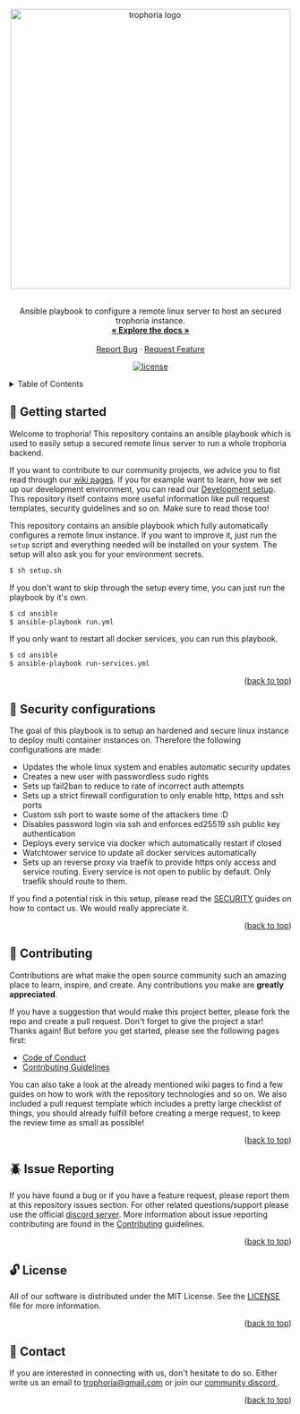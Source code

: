<div id="top" />

<br />
<div align="center">
  <a href="https://github.com/trophoria">
    <img src="https://github.com/trophoria/.github/blob/main/brand/brand.png" width="500" alt="trophoria logo" />
  </a>

  <br />
  <br />

  <p align="center">
    Ansible playbook to configure a remote linux server to host an secured trophoria instance.
    <br />
    <a href="https://github.com/trophoria/trophoria-server/"><strong>« Explore the docs »</strong></a>
    <br />
    <br />
    <a href="https://github.com/trophoria/trophoria-server/issues/new?template=bug_report.md">Report Bug</a>
    ·
    <a href="https://github.com/trophoria/trophoria-server/issues/new?template=feature_request.md">Request Feature</a>
  </p>

  <p align="center">
  	<a href="https://github.com/trophoria/trophoria-server/blob/main/LICENSE" title="license">
        <img src="https://img.shields.io/github/license/trophoria/trophoria-server?style=for-the-badge" alt="license" />
    </a>
  </p>
</div>

<details>
  <summary>Table of Contents</summary>
  <ol>
    <li><a href="#👋-getting-started">👋 Getting Started</a></li>
    <li><a href="#🔐-security-configurations">🔐 Security configurations</a></li>
    <li><a href="#👥-contributing">👥 Contributing</a></li>
    <li><a href="#🪲-issue-reporting">🪲 Issue Reporting</a></li>
    <li><a href="#🔓-license">🔓 License</a></li>
    <li><a href="#💌-contact">💌 Contact</a></li>
  </ol>
</details>


## 👋 Getting started

Welcome to trophoria! This repository contains an ansible playbook which is used to easily setup a secured remote linux server to run a whole trophoria backend.

If you want to contribute to our community projects, we advice you to fist read through our [wiki pages](https://github.com/trophoria/.github/wiki). If you for example want to learn, how we set up our development environment, you can read our [Development setup](https://github.com/trophoria/.github/wiki/2-Development-setup). This repository itself contains more useful information like pull request templates, security guidelines and so on. Make sure to read those too!

This repository contains an ansible playbook which fully automatically configures a remote linux instance. If you want to improve it, just run the `setup` script and everything needed will be installed on your system. The setup will also ask you for your environment secrets.

```bash
$ sh setup.sh
```

If you don't want to skip through the setup every time, you can just run the playbook by it's own.

```bash
$ cd ansible
$ ansible-playbook run.yml
```

If you only want to restart all docker services, you can run this playbook.

```bash
$ cd ansible
$ ansible-playbook run-services.yml
```

<p align="right">(<a href="#top">back to top</a>)</p>

## 🔐 Security configurations

The goal of this playbook is to setup an hardened and secure linux instance to deploy multi container instances on. Therefore the following configurations are made:

- Updates the whole linux system and enables automatic security updates
- Creates a new user with passwordless sudo rights
- Sets up fail2ban to reduce to rate of incorrect auth attempts
- Sets up a strict firewall configuration to only enable http, https and ssh ports
- Custom ssh port to waste some of the attackers time :D
- Disables password login via ssh and enforces ed25519 ssh public key authentication
- Deploys every service via docker which automatically restart if closed
- Watchtower service to update all docker services automatically
- Sets up an reverse proxy via traefik to provide https only access and service routing. Every service is not open to public by default. Only traefik should route to them.

If you find a potential risk in this setup, please read the [SECURITY](./SECURITY) guides on how to contact us. We would really appreciate it.

<p align="right">(<a href="#top">back to top</a>)</p>

## 👥 Contributing

Contributions are what make the open source community such an amazing place to learn, inspire, and create. Any contributions you make are **greatly appreciated**.

If you have a suggestion that would make this project better, please fork the repo and create a pull request. Don't forget to give the project a star! Thanks again! But before you get started, please see the following pages first:

- [Code of Conduct](.github/CODE_OF_CONDUCT.md)
- [Contributing Guidelines](.github/CONTRIBUTING.md)

You can also take a look at the already mentioned wiki pages to find a few guides on how to work with the repository technologies and so on. We also included a pull request template which includes a pretty large checklist of things, you should already fulfill before creating a merge request, to keep the review time as small as possible! 

<p align="right">(<a href="#top">back to top</a>)</p>

## 🪲 Issue Reporting

If you have found a bug or if you have a feature request, please report them at this repository issues section. For other related questions/support please use the official [discord server](https://discord.gg/qWPyFWkff6). More information about issue reporting contributing are found in the [Contributing](./.github/CONTRIBUTING.md) guidelines.

<p align="right">(<a href="#top">back to top</a>)</p>

## 🔓 License

All of our software is distributed under the MIT License. See the [LICENSE](./LICENSE) file for more information.

<p align="right">(<a href="#top">back to top</a>)</p>

## 💌 Contact

If you are interested in connecting with us, don't hesitate to do so. Either write us an email to [trophoria@gmail.com](mailto:trophoria@gmail.com) or join our [community discord ](https://discord.gg/qWPyFWkff6).

<p align="right">(<a href="#top">back to top</a>)</p>
